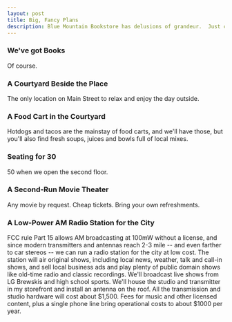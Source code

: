 ```yaml
---
layout: post
title: Big, Fancy Plans
description: Blue Mountain Bookstore has delusions of grandeur.  Just check out these hop-ups.
---
```


### We've got Books

Of course.

### A Courtyard Beside the Place

The only location on Main Street to relax and enjoy the day outside.

### A Food Cart in the Courtyard

Hotdogs and tacos are the mainstay of food carts, and we'll have those, but you'll also find fresh soups, juices and bowls full of local mixes.

### Seating for 30

50 when we open the second floor.

### A Second-Run Movie Theater

Any movie by request.  Cheap tickets.  Bring your own refreshments.

### A Low-Power AM Radio Station for the City

FCC rule Part 15 allows AM broadcasting at 100mW without a license, and since modern transmitters and antennas reach 2-3 mile -- and even farther to car stereos -- we can run a radio station for the city at low cost.  The station will air original shows, including local news, weather, talk and call-in shows, and sell local business ads and play plenty of public domain shows like old-time radio and classic recordings.  We'll broadcast live shows from LG Brewskis and high school sports.  We'll house the studio and transmitter in my storefront and install an antenna on the roof.  All the transmission and studio hardware will cost about $1,500.  Fees for music and other licensed content, plus a single phone line bring operational costs to about $1000 per year.
